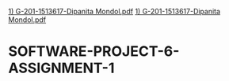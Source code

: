 [1) G-201-1513617-Dipanita Mondol.pdf](https://github.com/dipanwitamondalprity22/SOFTWARE-PROJECT-5-ASSIGNMENT-1/files/10287016/1.G-201-1513617-Dipanita.Mondol.pdf)
[1) G-201-1513617-Dipanita Mondol.pdf](https://github.com/dipanwitamondalprity22/SOFTWARE-PROJECT-5-ASSIGNMENT-1/files/10287020/1.G-201-1513617-Dipanita.Mondol.pdf)
# SOFTWARE-PROJECT-6-ASSIGNMENT-1

